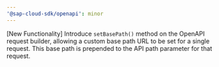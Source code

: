 ```yaml
---
'@sap-cloud-sdk/openapi': minor
---
```


[New Functionality] Introduce `setBasePath()` method on the OpenAPI request builder, allowing a custom base path URL to be set for a single request. This base path is prepended to the API path parameter for that request.
